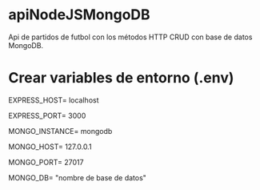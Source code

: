 # apiNodeJSMongoDB

Api de partidos de futbol con los métodos HTTP CRUD con base de datos MongoDB.

# Crear variables de entorno (.env)

EXPRESS_HOST= localhost

EXPRESS_PORT= 3000

MONGO_INSTANCE= mongodb

MONGO_HOST= 127.0.0.1

MONGO_PORT= 27017

MONGO_DB= "nombre de base de datos"
